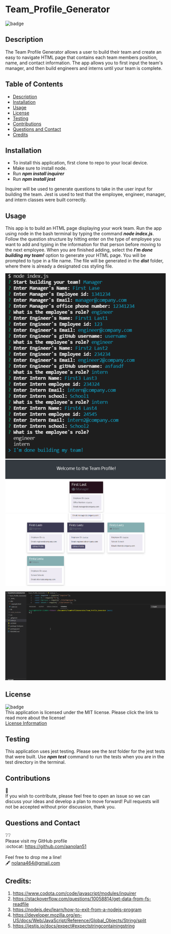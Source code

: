 # Team_Profile_Generator
![badge](https://img.shields.io/badge/license-mit-blue?style=flat-square)<br>

## Description
The Team Profile Generator allows a user to build their team and create an easy to navigate HTML page that contains each team members position, name, and contact information. The app allows you to first input the team's manager, and then build engineers and interns until your team is complete.

## Table of Contents
  - [Description](#description)
  - [Installation](#installation)
  - [Usage](#usage)
  - [License](#license)
  - [Testing](#testing)
  - [Contributions](#contributions)  
  - [Questions and Contact](#questions-and-contact)
  - [Credits](#credits)

## Installation
- To install this application, first clone to repo to your local device.
- Make sure to install node.
- Run ***npm install inquirer***
- Run ***npm install jest***

Inquirer will be used to generate questions to take in the user input for building the team. Jest is used to test that the employee, engineer, manager, and intern classes were built correctly.

## Usage
This app is to build an HTML page displaying your work team. Run the app using node in the bash terminal by typing the command ***node index.js***.
Follow the question structure by hitting enter on the type of employee you want to add and typing in the information for that person before moving to the next employee. When you are finished adding, select the ***I'm done building my team!*** option to generate your HTML page. You will be prompted to type in a file name. The file will be generated in the ***dist*** folder, where there is already a designated css styling file. 

![Questions in terminal](./src/Questions.png)
![Manager card](./src/manager.png)
![Employee cards](./src/employees.png)

![Gif of running Application](./src/teamProfileGenerator.gif)

## License
 ![badge](https://img.shields.io/badge/license-mit-blue?style=flat-square)<br>
  This application is licensed under the MIT license. Please click the link to read more about the license!<br>
  [License Information](https://choosealicense.com/licenses/mit/)

## Testing
This application uses jest testing. Please see the _test_ folder for the jest tests that were built. Use ***npm test*** command to run the tests when you are in the test directory in the terminal.

## Contributions
:busts_in_silhouette:<br>
If you wish to contribute, please feel free to open an issue so we can discuss your ideas and develop a plan to move forward!
Pull requests will not be accepted without prior discussion, thank you. 

## Questions and Contact
  :grey_question::grey_question:<br>
  Please visit my GitHub profile <br>
  :octocat: https://github.com/aanolan51 <br><br>
  Feel free to drop me a line! <br> :fountain_pen: nolana464@gmail.com
 

## Credits:
1. https://www.codota.com/code/javascript/modules/inquirer
2. https://stackoverflow.com/questions/10058814/get-data-from-fs-readfile
3. https://nodejs.dev/learn/how-to-exit-from-a-nodejs-program
4. https://developer.mozilla.org/en-US/docs/Web/JavaScript/Reference/Global_Objects/String/split
5. https://jestjs.io/docs/expect#expectstringcontainingstring